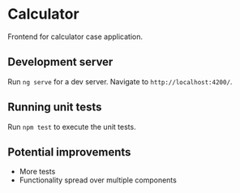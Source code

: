 # Calculator

Frontend for calculator case application.

## Development server

Run `ng serve` for a dev server. Navigate to `http://localhost:4200/`.

## Running unit tests

Run `npm test` to execute the unit tests.

## Potential improvements

* More tests
* Functionality spread over multiple components

